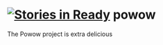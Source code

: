 [![Stories in Ready](https://badge.waffle.io/Somnambulo/powow.png?label=ready)](https://waffle.io/Somnambulo/powow)
powow
=====

The Powow project is extra delicious
